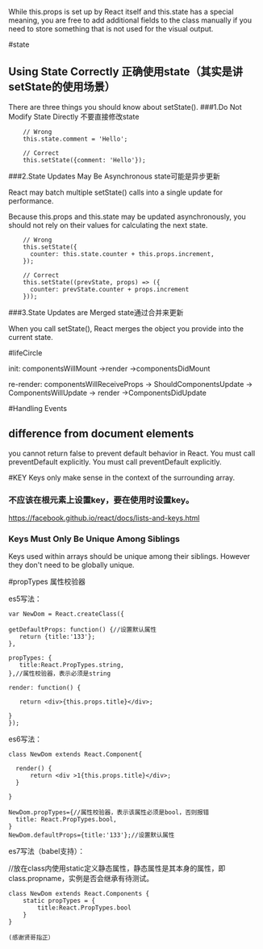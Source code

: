 While this.props is set up by React itself and this.state has a special meaning, you are free to add additional fields to the class manually if you need to store something that is not used for the visual output.

#state

## Using State Correctly  正确使用state（其实是讲setState的使用场景）
There are three things you should know about setState().
###1.Do Not Modify State Directly 不要直接修改state

        // Wrong
        this.state.comment = 'Hello';

        // Correct
        this.setState({comment: 'Hello'});

###2.State Updates May Be Asynchronous       state可能是异步更新

React may batch multiple setState() calls into a single update for performance.

Because this.props and this.state may be updated asynchronously, you should not rely on their values for calculating the next state.

        // Wrong
        this.setState({
          counter: this.state.counter + this.props.increment,
        });

        // Correct
        this.setState((prevState, props) => ({
          counter: prevState.counter + props.increment
        }));


###3.State Updates are Merged   state通过合并来更新

When you call setState(), React merges the object you provide into the current state.


#lifeCircle

init: componentsWillMount ->render ->componentsDidMount

re-render: componentsWillReceiveProps -> ShouldComponentsUpdate -> ComponentsWillUpdate -> render ->ComponentsDidUpdate


#Handling Events

## difference from document elements

 you cannot return false to prevent default behavior in React. You must call preventDefault explicitly.
 You must call preventDefault explicitly.


#KEY
Keys only make sense in the context of the surrounding array.



### 不应该在根元素上设置key，要在使用时设置key。

https://facebook.github.io/react/docs/lists-and-keys.html

### Keys Must Only Be Unique Among Siblings

Keys used within arrays should be unique among their siblings. However they don't need to be globally unique.


#propTypes 属性校验器


es5写法：

	var NewDom = React.createClass({

	getDefaultProps: function() {//设置默认属性
       return {title:'133'};
    },

    propTypes: {
       title:React.PropTypes.string,
    },//属性校验器，表示必须是string

    render: function() {

       return <div>{this.props.title}</div>;

    }
	});

es6写法：

	class NewDom extends React.Component{

	  render() {
	      return <div >1{this.props.title}</div>;
	  }

	}

	NewDom.propTypes={//属性校验器，表示该属性必须是bool，否则报错
	  title: React.PropTypes.bool,
	}
	NewDom.defaultProps={title:'133'};//设置默认属性



es7写法（babel支持）：

//放在class内使用static定义静态属性，静态属性是其本身的属性，即class.propname，实例是否会继承有待测试。

    class NewDom extends React.Components {
        static propTypes = {
            title:React.PropTypes.bool
        }
    }

    (感谢贤哥指正）






